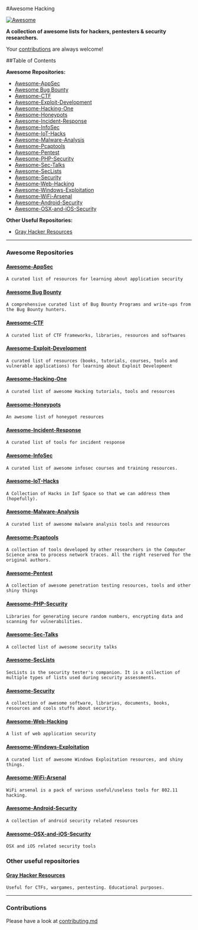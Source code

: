#Awesome Hacking

[![Awesome](https://cdn.rawgit.com/sindresorhus/awesome/d7305f38d29fed78fa85652e3a63e154dd8e8829/media/badge.svg)](https://github.com/sindresorhus/awesome)

**A collection of awesome lists for hackers, pentesters & security researchers.**

Your [contributions](contributing.md) are always welcome!

##Table of Contents

**Awesome Repositories:**

- [Awesome-AppSec](#awesome-appsec)
- [Awesome Bug Bounty](#awesome-bug-bounty)
- [Awesome-CTF](#awesome-ctf)
- [Awesome-Exploit-Development](#awesome-exploit-development)
- [Awesome-Hacking-One](#awesome-hacking-one)
- [Awesome-Honeypots](#awesome-honeypots)
- [Awesome-Incident-Response](#awesome-incident-response)
- [Awesome-InfoSec](#awesome-infosec)
- [Awesome-IoT-Hacks](#awesome-iot-hacks)
- [Awesome-Malware-Analysis](#awesome-malware-analysis)
- [Awesome-Pcaptools](#awesome-pcaptools)
- [Awesome-Pentest](#awesome-pentest)
- [Awesome-PHP-Security](#awesome-php-security)
- [Awesome-Sec-Talks](#awesome-sec-talks)
- [Awesome-SecLists](#awesome-seclists)
- [Awesome-Security](#awesome-security)
- [Awesome-Web-Hacking](#awesome-web-hacking)
- [Awesome-Windows-Exploitation](#awesome-windows-exploitation)
- [Awesome-WiFi-Arsenal](#awesome-wifi-arsenal)
- [Awesome-Android-Security](#awesome-android-security)
- [Awesome-OSX-and-iOS-Security](#awesome-osx-and-ios-security)

**Other Useful Repositories:**

- [Gray Hacker Resources](#gray-hacker-resources)

---

### Awesome Repositories

#### [Awesome-AppSec](https://github.com/paragonie/awesome-appsec)
`A curated list of resources for learning about application security`

#### [Awesome Bug Bounty](https://github.com/djadmin/awesome-bug-bounty)
`A comprehensive curated list of Bug Bounty Programs and write-ups from the Bug Bounty hunters.`

#### [Awesome-CTF](https://github.com/apsdehal/awesome-ctf)
`A curated list of CTF frameworks, libraries, resources and softwares`

#### [Awesome-Exploit-Development](https://github.com/FabioBaroni/awesome-exploit-development)
`A curated list of resources (books, tutorials, courses, tools and vulnerable applications) for learning about Exploit Development`

#### [Awesome-Hacking-One](https://github.com/carpedm20/awesome-hacking)
`A curated list of awesome Hacking tutorials, tools and resources`

#### [Awesome-Honeypots](https://github.com/paralax/awesome-honeypots)
`An awesome list of honeypot resources`

#### [Awesome-Incident-Response](https://github.com/meirwah/awesome-incident-response)
`A curated list of tools for incident response`

#### [Awesome-InfoSec](https://github.com/onlurking/awesome-infosec)
`A curated list of awesome infosec courses and training resources.`

#### [Awesome-IoT-Hacks](https://github.com/nebgnahz/awesome-iot-hacks)
`A Collection of Hacks in IoT Space so that we can address them (hopefully).`

#### [Awesome-Malware-Analysis](https://github.com/rshipp/awesome-malware-analysis)
`A curated list of awesome malware analysis tools and resources`

#### [Awesome-Pcaptools](https://github.com/caesar0301/awesome-pcaptools)
`A collection of tools developed by other researchers in the Computer Science area to process network traces. All the right reserved for the original authors.`

#### [Awesome-Pentest](https://github.com/enaqx/awesome-pentest)
`A collection of awesome penetration testing resources, tools and other shiny things`

#### [Awesome-PHP-Security](https://github.com/ziadoz/awesome-php#security)
`Libraries for generating secure random numbers, encrypting data and scanning for vulnerabilities.`

#### [Awesome-Sec-Talks](https://github.com/PaulSec/awesome-sec-talks)
`A collected list of awesome security talks`

#### [Awesome-SecLists](https://github.com/danielmiessler/SecLists)
`SecLists is the security tester's companion. It is a collection of multiple types of lists used during security assessments.`

#### [Awesome-Security](https://github.com/sbilly/awesome-security)
`A collection of awesome software, libraries, documents, books, resources and cools stuffs about security.`

#### [Awesome-Web-Hacking](https://github.com/infoslack/awesome-web-hacking)
`A list of web application security`

#### [Awesome-Windows-Exploitation](https://github.com/enddo/awesome-windows-exploitation)
`A curated list of awesome Windows Exploitation resources, and shiny things.`

#### [Awesome-WiFi-Arsenal](https://github.com/0x90/wifi-arsenal)
`WiFi arsenal is a pack of various useful/useless tools for 802.11 hacking.`

#### [Awesome-Android-Security](https://github.com/ashishb/android-security-awesome)
`A collection of android security related resources`

#### [Awesome-OSX-and-iOS-Security](https://github.com/ashishb/osx-and-ios-security-awesome)
`OSX and iOS related security tools`

### Other useful repositories

#### [Gray Hacker Resources](https://github.com/bt3gl/My-Gray-Hacker-Resources)
`Useful for CTFs, wargames, pentesting. Educational purposes.`

---

### Contributions

Please have a look at [contributing.md](contributing.md)
